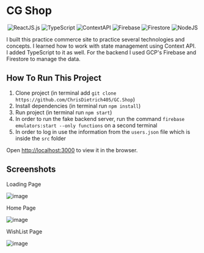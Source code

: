 # CG Shop

<div align="center">
  <img src="https://img.shields.io/badge/ReactJS-17.0.2-green" alt="ReactJS.js">
  <img src="https://img.shields.io/badge/TypeScript-4.8.4-blue" alt="TypeScript">
  <img src="https://img.shields.io/badge/ContextAPI-red" alt="ContextAPI">
  <img src="https://img.shields.io/badge/Firebase-yellow" alt="Firebase">
  <img src="https://img.shields.io/badge/Firestore-blue" alt="Firestore">
  <img src="https://img.shields.io/badge/NodeJS-green" alt="NodeJS">
</div>

I built this practice commerce site to practice several technologies and concepts.
I learned how to work with state management using Context API. I added
TypeScript to it as well. For the backend I used GCP's Firebase and Firestore to manage the data.

## How To Run This Project

1. Clone project (in terminal add `git clone https://github.com/ChrisDietrich405/GC.Shop`)
2. Install dependencies (in terminal run `npm install`)
3. Run project (in terminal run `npm start`)
4. In order to run the fake backend server, run the command `firebase emulators:start --only functions` on a second terminal
5. In order to log in use the information from the `users.json` file which is inside the `src` folder 


Open [http://localhost:3000](http://localhost:3000) to view it in the browser.


## Screenshots

Loading Page

![image](https://user-images.githubusercontent.com/70533870/132955620-46ff99b1-8e2b-4eb0-8ea8-7715166fb12e.png)

Home Page

![image](https://user-images.githubusercontent.com/70533870/132955522-c32a7d2a-b101-4c76-8502-7e3415edbe7b.png)

WishList Page

![image](https://user-images.githubusercontent.com/70533870/132955662-a5e038bd-86d6-4398-a3f5-e3c54e1fecd2.png)





